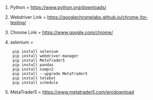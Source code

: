 
1. Python          = https://www.python.org/downloads/

2. Webdriver Link  = https://googlechromelabs.github.io/chrome-for-testing/

3. Chrome    Link  = https://www.google.com/chrome/
   
4. selenium     =   

		pip install selenium
   		pip install webdriver-manager
   		pip install MetaTrader5
   		pip install pandas
   		pip install nump<2
   		pip install --upgrade MetaTrader5
   		pip install telebot
   		pip install schedule

6. MetaTrader5 = https://www.metatrader5.com/en/download 
